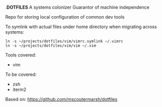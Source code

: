 .**DOTFILES**
A systems colonizer
Guarantor of machine independence

Repo for storing local configuration of common dev tools

To symlink with actual files under home directory when migrating across systems:
	
	ln -s ~/projects/dotfiles/vim/vimrc.symlink ~/.vimrc
	ln -s ~/projects/dotfiles/vim/vim ~/.vim

Tools covered:
- vim

To be covered:
- zsh
- iterm2

Based on: https://github.com/mscoutermarsh/dotfiles
